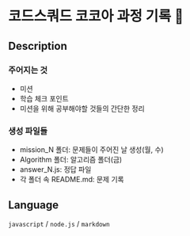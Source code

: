 # 코드스쿼드 코코아 과정 기록 📝
## Description
### 주어지는 것
* 미션
* 학습 체크 포인트
* 미션을 위해 공부해야할 것들의 간단한 정리

### 생성 파일들
* mission_N 폴더: 문제들이 주어진 날 생성(월, 수)
* Algorithm 폴더: 알고리즘 폴더(금)
* answer_N.js: 정답 파일
* 각 폴더 속 README.md: 문제 기록
  
## Language
`javascript` / `node.js` / `markdown`
